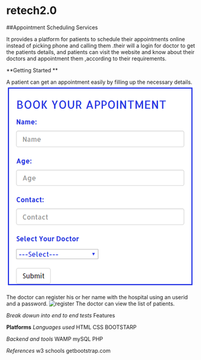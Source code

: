 # retech2.0
##Appointment Scheduling Services

It provides a platform for patients to schedule their appointments online instead of picking phone and calling them .their will a login for doctor to get the patients details, and patients can visit the website and know about their doctors and appointment them ,according 
to their requirements.

**Getting Started **

A patient can get an appointment easily by filling up the necessary details.
![appointment](appointment.PNG)

The doctor can register his or her name with the hospital using an userid and a password.
![register]()
The doctor can view the list of patients.

*Break dowun into end to end tests*
Features

**Platforms**
*Languages used*
  HTML
  CSS
  BOOTSTARP
  
*Backend and tools*
 WAMP
mySQL 
 PHP
 
 
*References*
w3 schools 
getbootstrap.com

